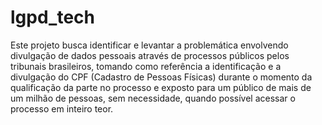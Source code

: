 # lgpd_tech
Este projeto busca identificar e levantar a problemática envolvendo divulgação de dados pessoais através de processos públicos pelos tribunais brasileiros, tomando como referência a identificação e a divulgação do CPF (Cadastro de Pessoas Físicas) durante o momento da qualificação da parte no processo e exposto para um público de mais de um milhão de pessoas, sem necessidade, quando possível acessar o processo em inteiro teor.
